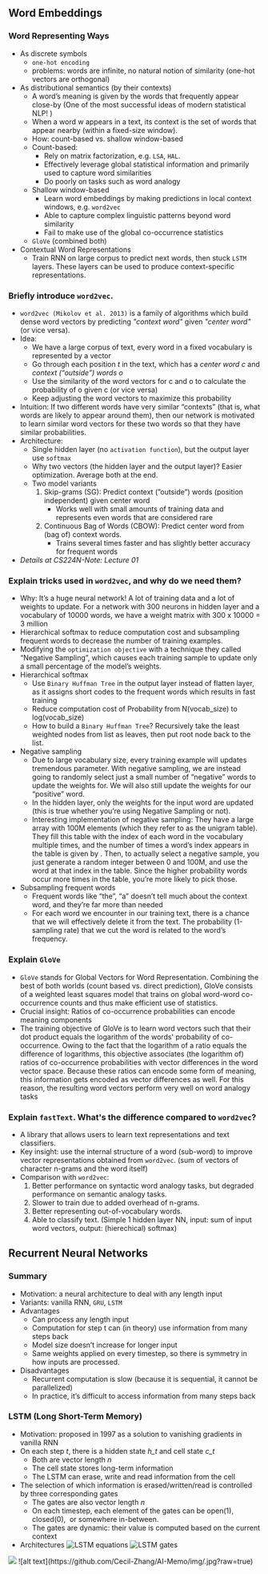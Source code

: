 ## Word Embeddings
### Word Representing Ways
- As discrete symbols
    - `one-hot encoding`
    - problems: words are  infinite, no natural notion of similarity (one-hot vectors are orthogonal)
- As distributional semantics (by their contexts)
    - A word’s meaning is given by the words that frequently appear close-by (One of the most successful ideas of modern statistical NLP! )
    - When a word w appears in a text, its context is the set of words that appear nearby (within a fixed-size window). 
    - How: count-based vs. shallow window-based
    - Count-based:
        - Rely on matrix factorization, e.g. `LSA`, `HAL`. 
        - Effectively leverage global statistical information and primarily used to capture word similarities
        - Do poorly on tasks such as word analogy
    - Shallow window-based
        - Learn word embeddings by making predictions in local context windows, e.g. `word2vec`
        - Able to capture complex linguistic patterns beyond word similarity
        - Fail to make use of the global co-occurrence statistics
    - `GloVe` (combined both)
- Contextual Word Representations
    - Train RNN on large corpus to predict next words, then stuck `LSTM` layers. These layers can be used to produce context-specific representations.


### Briefly introduce `word2vec`.
- `word2vec (Mikolov et al. 2013)` is a family of algorithms which build dense word vectors by predicting *"context word"* given *"center word"* (or vice versa).
- Idea: 
    - We have a large corpus of text, every word in a fixed vocabulary is represented by a vector
    - Go through each position *t* in the text, which has a *center word c* and *context (“outside”) words o*
    - Use the similarity of the word vectors for c and o to calculate the probability of o given c (or vice versa)
    - Keep adjusting the word vectors to maximize this probability
- Intuition: If two different words have very similar “contexts” (that is, what words are likely to appear around them), then our network is motivated to learn similar word vectors for these two words so that they have similar probabilities.
- Architecture: 
    - Single hidden layer (no `activation function`), but the output layer use `softmax`
    - Why two vectors (the hidden layer and the output layer)? Easier optimization. Average both at the end.
    - Two model variants
        1. Skip-grams (SG): Predict context (”outside”) words (position independent) given center word
            - Works well with small amounts of training data and represents even words that are considered rare
        2. Continuous Bag of Words (CBOW): Predict center word from (bag of) context words.
            - Trains several times faster and has slightly better accuracy for frequent words
- *Details at CS224N-Note: Lecture 01*

### Explain tricks used in `word2vec`, and why do we need them?
- Why: It’s a huge neural network! A lot of training data and a lot of weights to update. For a network with 300 neurons in hidden layer and a vocabulary of 10000 words, we have a weight matrix with 300 x 10000 = 3 million
- Hierarchical softmax to reduce computation cost and subsampling frequent words to decrease the number of training examples.
- Modifying the `optimization objective` with a technique they called “Negative Sampling”, which causes each training sample to update only a small percentage of the model’s weights.
- Hierarchical softmax
    - Use `Binary Huffman Tree` in the output layer instead of flatten layer, as it assigns short codes to the frequent words which results in fast training
    - Reduce computation cost of Probability from N(vocab\_size) to log(vocab\_size)
    - How to build a `Binary Huffman Tree`? Recursively take the least weighted nodes from list as leaves, then put root node back to the list.
- Negative sampling
    - Due to large vocabulary size, every training example will updates tremendous parameter. With negative sampling, we are instead going to randomly select just a small number of “negative” words to update the weights for. We will also still update the weights for our “positive” word.
    - In the hidden layer, only the weights for the input word are updated (this is true whether you’re using Negative Sampling or not).
    - Interesting implementation of negative sampling: They have a large array with 100M elements (which they refer to as the unigram table). They fill this table with the index of each word in the vocabulary multiple times, and the number of times a word’s index appears in the table is given by . Then, to actually select a negative sample, you just generate a random integer between 0 and 100M, and use the word at that index in the table. Since the higher probability words occur more times in the table, you’re more likely to pick those.
- Subsampling frequent words
    - Frequent words like “the”, “a” doesn’t tell much about the context word, and they’re far more than needed
    - For each word we encounter in our training text, there is a chance that we will effectively delete it from the text. The probability (1-sampling rate) that we cut the word is related to the word’s frequency.


### Explain `GloVe`
- `GloVe` stands for Global Vectors for Word Representation. Combining the best of both worlds (count based vs. direct prediction), GloVe consists of a weighted least squares model that trains on global word-word co-occurrence counts and thus make efficient use of statistics.
- Crucial insight: Ratios of co-occurrence probabilities can encode meaning components
- The training objective of GloVe is to learn word vectors such that their dot product equals the logarithm of the words' probability of co-occurrence. Owing to the fact that the logarithm of a ratio equals the difference of logarithms, this objective associates (the logarithm of) ratios of co-occurrence probabilities with vector differences in the word vector space. Because these ratios can encode some form of meaning, this information gets encoded as vector differences as well. For this reason, the resulting word vectors perform very well on word analogy tasks


### Explain `fastText`. What's the difference compared to `word2vec`?
- A library that allows users to learn text representations and text classifiers.
- Key insight: use the internal structure of a word (sub-word) to improve vector representations obtained from `word2vec`. (sum of vectors of character n-grams and the word itself)
- Comparison with `word2vec`:
    1. Better performance on syntactic word analogy tasks, but degraded performance on semantic analogy tasks.
    2. Slower to train due to added overhead of n-grams.
    3. Better representing out-of-vocabulary words.
    4. Able to classify text. (Simple 1 hidden layer NN, input: sum of input word vectors, output: (hierechical) softmax) 



## Recurrent Neural Networks
### Summary
- Motivation: a neural architecture to deal with any length input
- Variants: vanilla RNN, `GRU`, `LSTM`
- Advantages
    - Can process any length input
    - Computation for step t can (in theory) use information from many steps back
    - Model size doesn’t increase for longer input 
    - Same weights applied on every timestep, so there is symmetry in how inputs are processed.
- Disadvantages
    - Recurrent computation is slow (because it is sequential, it cannot be parallelized)
    - In practice, it’s difficult to access information from many steps back


### LSTM (Long Short-Term Memory)
- Motivation: proposed in 1997 as a solution to vanishing gradients in vanilla RNN
- On each step _t_, there is a hidden state *h_t* and cell state *c_t*
    - Both are vector length *n*
    - The cell state stores long-term information
    - The LSTM can erase, write and read information from the cell
- The selection of which information is erased/written/read is controlled by three corresponding gates
    - The gates are also vector length *n*
    - On each timestep, each element of the gates can be open(1), closed(0),  or somewhere in-between.
    - The gates are dynamic: their value is computed based on the current context
- Architectures
![LSTM equations](https://github.com/Cecil-Zhang/AI-Memo/img/LSTM-equations.jpg?raw=true)
![LSTM gates](https://github.com/Cecil-Zhang/AI-Memo/img/LSTm.jpg?raw=true)

<img src="https://render.githubusercontent.com/render/math?math=e^{i \pi} = -1">
![alt text](https://github.com/Cecil-Zhang/AI-Memo/img/.jpg?raw=true)

